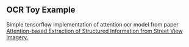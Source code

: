 ## OCR Toy Example
Simple tensorflow implementation of attention ocr model from paper [Attention-based Extraction of Structured Information from Street View Imagery.](https://arxiv.org/pdf/1704.03549.pdf)
